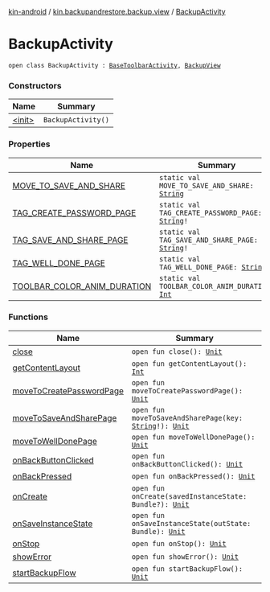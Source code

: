 [kin-android](../../index.md) / [kin.backupandrestore.backup.view](../index.md) / [BackupActivity](./index.md)

# BackupActivity

`open class BackupActivity : `[`BaseToolbarActivity`](../../kin.backupandrestore.base/-base-toolbar-activity/index.md)`, `[`BackupView`](../-backup-view/index.md)

### Constructors

| Name | Summary |
|---|---|
| [&lt;init&gt;](-init-.md) | `BackupActivity()` |

### Properties

| Name | Summary |
|---|---|
| [MOVE_TO_SAVE_AND_SHARE](-m-o-v-e_-t-o_-s-a-v-e_-a-n-d_-s-h-a-r-e.md) | `static val MOVE_TO_SAVE_AND_SHARE: `[`String`](https://kotlinlang.org/api/latest/jvm/stdlib/kotlin/-string/index.html) |
| [TAG_CREATE_PASSWORD_PAGE](-t-a-g_-c-r-e-a-t-e_-p-a-s-s-w-o-r-d_-p-a-g-e.md) | `static val TAG_CREATE_PASSWORD_PAGE: `[`String`](https://kotlinlang.org/api/latest/jvm/stdlib/kotlin/-string/index.html)`!` |
| [TAG_SAVE_AND_SHARE_PAGE](-t-a-g_-s-a-v-e_-a-n-d_-s-h-a-r-e_-p-a-g-e.md) | `static val TAG_SAVE_AND_SHARE_PAGE: `[`String`](https://kotlinlang.org/api/latest/jvm/stdlib/kotlin/-string/index.html)`!` |
| [TAG_WELL_DONE_PAGE](-t-a-g_-w-e-l-l_-d-o-n-e_-p-a-g-e.md) | `static val TAG_WELL_DONE_PAGE: `[`String`](https://kotlinlang.org/api/latest/jvm/stdlib/kotlin/-string/index.html)`!` |
| [TOOLBAR_COLOR_ANIM_DURATION](-t-o-o-l-b-a-r_-c-o-l-o-r_-a-n-i-m_-d-u-r-a-t-i-o-n.md) | `static val TOOLBAR_COLOR_ANIM_DURATION: `[`Int`](https://kotlinlang.org/api/latest/jvm/stdlib/kotlin/-int/index.html) |

### Functions

| Name | Summary |
|---|---|
| [close](close.md) | `open fun close(): `[`Unit`](https://kotlinlang.org/api/latest/jvm/stdlib/kotlin/-unit/index.html) |
| [getContentLayout](get-content-layout.md) | `open fun getContentLayout(): `[`Int`](https://kotlinlang.org/api/latest/jvm/stdlib/kotlin/-int/index.html) |
| [moveToCreatePasswordPage](move-to-create-password-page.md) | `open fun moveToCreatePasswordPage(): `[`Unit`](https://kotlinlang.org/api/latest/jvm/stdlib/kotlin/-unit/index.html) |
| [moveToSaveAndSharePage](move-to-save-and-share-page.md) | `open fun moveToSaveAndSharePage(key: `[`String`](https://kotlinlang.org/api/latest/jvm/stdlib/kotlin/-string/index.html)`!): `[`Unit`](https://kotlinlang.org/api/latest/jvm/stdlib/kotlin/-unit/index.html) |
| [moveToWellDonePage](move-to-well-done-page.md) | `open fun moveToWellDonePage(): `[`Unit`](https://kotlinlang.org/api/latest/jvm/stdlib/kotlin/-unit/index.html) |
| [onBackButtonClicked](on-back-button-clicked.md) | `open fun onBackButtonClicked(): `[`Unit`](https://kotlinlang.org/api/latest/jvm/stdlib/kotlin/-unit/index.html) |
| [onBackPressed](on-back-pressed.md) | `open fun onBackPressed(): `[`Unit`](https://kotlinlang.org/api/latest/jvm/stdlib/kotlin/-unit/index.html) |
| [onCreate](on-create.md) | `open fun onCreate(savedInstanceState: Bundle?): `[`Unit`](https://kotlinlang.org/api/latest/jvm/stdlib/kotlin/-unit/index.html) |
| [onSaveInstanceState](on-save-instance-state.md) | `open fun onSaveInstanceState(outState: Bundle): `[`Unit`](https://kotlinlang.org/api/latest/jvm/stdlib/kotlin/-unit/index.html) |
| [onStop](on-stop.md) | `open fun onStop(): `[`Unit`](https://kotlinlang.org/api/latest/jvm/stdlib/kotlin/-unit/index.html) |
| [showError](show-error.md) | `open fun showError(): `[`Unit`](https://kotlinlang.org/api/latest/jvm/stdlib/kotlin/-unit/index.html) |
| [startBackupFlow](start-backup-flow.md) | `open fun startBackupFlow(): `[`Unit`](https://kotlinlang.org/api/latest/jvm/stdlib/kotlin/-unit/index.html) |

